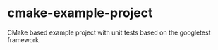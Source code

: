 # cmake-example-project
CMake based example project with unit tests based on the googletest framework.
